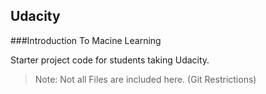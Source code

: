 Udacity 
--------------

###Introduction To Macine Learning

Starter project code for students taking Udacity.


> Note: Not all Files are included here. (Git Restrictions)